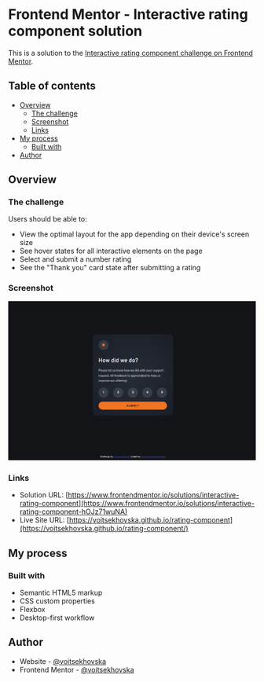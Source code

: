 # Frontend Mentor - Interactive rating component solution

This is a solution to the [Interactive rating component challenge on Frontend Mentor](https://www.frontendmentor.io/challenges/interactive-rating-component-koxpeBUmI).  

## Table of contents

- [Overview](#overview)
  - [The challenge](#the-challenge)
  - [Screenshot](#screenshot)
  - [Links](#links)
- [My process](#my-process)
  - [Built with](#built-with)
- [Author](#author)


## Overview

### The challenge

Users should be able to:

- View the optimal layout for the app depending on their device's screen size
- See hover states for all interactive elements on the page
- Select and submit a number rating
- See the "Thank you" card state after submitting a rating

### Screenshot

![](./Screenshot.png)

### Links

- Solution URL: [https://www.frontendmentor.io/solutions/interactive-rating-component](https://www.frontendmentor.io/solutions/interactive-rating-component-hOJz71wuNA)
- Live Site URL: [https://voitsekhovska.github.io/rating-component](https://voitsekhovska.github.io/rating-component/)

## My process

### Built with

- Semantic HTML5 markup
- CSS custom properties
- Flexbox
- Desktop-first workflow

## Author

- Website - [@voitsekhovska](https://github.com/voitsekhovska)
- Frontend Mentor - [@voitsekhovska](https://www.frontendmentor.io/profile/voitsekhovska)